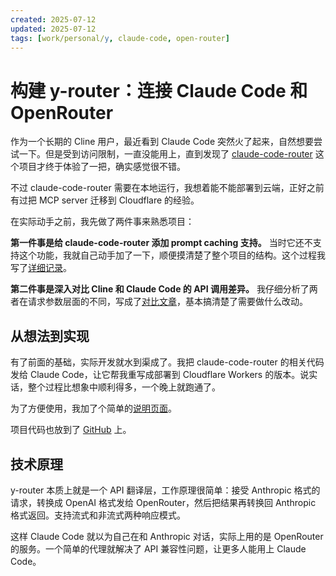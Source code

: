 ```yaml
---
created: 2025-07-12
updated: 2025-07-12
tags: [work/personal/y, claude-code, open-router]
---
```


# 构建 y-router：连接 Claude Code 和 OpenRouter

作为一个长期的 Cline 用户，最近看到 Claude Code 突然火了起来，自然想要尝试一下。但是受到访问限制，一直没能用上，直到发现了 [claude-code-router](https://egoist.dev/claude-code-free) 这个项目才终于体验了一把，确实感觉很不错。

不过 claude-code-router 需要在本地运行，我想着能不能部署到云端，正好之前有过把 MCP server 迁移到 Cloudflare 的经验。

在实际动手之前，我先做了两件事来熟悉项目：

**第一件事是给 claude-code-router 添加 prompt caching 支持。** 当时它还不支持这个功能，我就自己动手加了一下，顺便摸清楚了整个项目的结构。这个过程我写了[详细记录](https://luohy15.com/zhs/claude-code-prompt-caching/)。

**第二件事是深入对比 Cline 和 Claude Code 的 API 调用差异。** 我仔细分析了两者在请求参数层面的不同，写成了[对比文章](https://luohy15.com/zhs/compare-cline-and-claude-code/)，基本搞清楚了需要做什么改动。

## 从想法到实现

有了前面的基础，实际开发就水到渠成了。我把 claude-code-router 的相关代码发给 Claude Code，让它帮我重写成部署到 Cloudflare Workers 的版本。说实话，整个过程比想象中顺利得多，一个晚上就跑通了。

为了方便使用，我加了个简单的[说明页面](https://cc.yovy.app/)。

项目代码也放到了 [GitHub](https://github.com/luohy15/y-router) 上。

## 技术原理

y-router 本质上就是一个 API 翻译层，工作原理很简单：接受 Anthropic 格式的请求，转换成 OpenAI 格式发给 OpenRouter，然后把结果再转换回 Anthropic 格式返回。支持流式和非流式两种响应模式。

这样 Claude Code 就以为自己在和 Anthropic 对话，实际上用的是 OpenRouter 的服务。一个简单的代理就解决了 API 兼容性问题，让更多人能用上 Claude Code。
